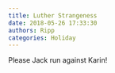 ```yaml
---
title: Luther Strangeness
date: 2018-05-26 17:33:30
authors: Ripp
categories: Holiday
---
```


 Please Jack run against Karin!